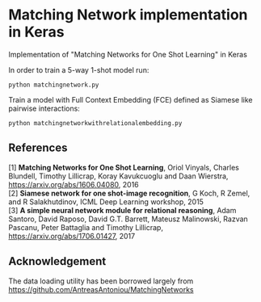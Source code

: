 # Matching Network implementation in Keras
Implementation of "Matching Networks for One Shot Learning" in Keras

In order to train a 5-way 1-shot model run:
```
python matchingnetwork.py
```
Train a model with Full Context Embedding (FCE) defined as Siamese like pairwise interactions:
```
python matchingnetworkwithrelationalembedding.py
```

## References
[1] **Matching Networks for One Shot Learning**, Oriol Vinyals, Charles Blundell, Timothy Lillicrap, Koray Kavukcuoglu and Daan Wierstra, https://arxiv.org/abs/1606.04080, 2016 <br/>
[2] **Siamese network for one shot-image recognition**, G Koch, R Zemel, and R Salakhutdinov, ICML Deep Learning workshop, 2015 <br/>
[3] **A simple neural network module for relational reasoning**, Adam Santoro, David Raposo, David G.T. Barrett, Mateusz Malinowski, Razvan Pascanu, Peter Battaglia and Timothy Lillicrap, https://arxiv.org/abs/1706.01427, 2017

## Acknowledgement
The data loading utility has been borrowed largely from https://github.com/AntreasAntoniou/MatchingNetworks
